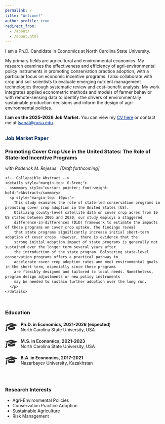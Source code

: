 ```yaml
---
permalink: /
title: "Welcome!"
author_profile: true
redirect_from: 
  - /about/
  - /about.html
---
```

  
I am a Ph.D. Candidate in Economics at North Carolina State University. 

My primary fields are agricultural and environmental economics. My research examines the effectiveness and efficiency of agri-environmental policy instruments in promoting conservation practice adoption, with a particular focus on economic incentive programs. I also collaborate with crop and soil scientists to evaluate emerging nutrient management technologies through systematic review and cost–benefit analysis. My work integrates applied econometric methods and models of farmer behavior with remote-sensing data to identify the drivers of environmentally sustainable production decisions and inform the design of agri-environmental policies.

<p><strong>I am on the 2025–2026 Job Market.</strong> You can view my <a href="https://lyazzatsanat.github.io/files/CV_Lyazzat_Sanat.pdf" style="color:#003399; text-decoration:underline;">CV here</a> or contact me at <a href="mailto:lsanat@ncsu.edu" style="color:#003399; text-decoration:underline;">lsanat@ncsu.edu</a>.</p>

<section style="margin-top: 2rem;">
  <h3 style="color:#002b5c; margin-bottom:0.5rem;">Job Market Paper</h3>

  <div class="paper">
    <h3><b>Promoting Cover Crop Use in the United States: The Role of State-led Incentive Programs</b></h3>
    <p><i>with Roderick M. Rejesus</i> &nbsp; <em>[Draft forthcoming]</em></p>

    <!-- Collapsible Abstract -->
    <details style="margin-top: 0.5rem;">
      <summary style="cursor: pointer; font-weight: bold;">Abstract</summary>
      <p style="margin-top: 10px;">
        This study examines the role of state-led conservation programs in promoting cover crop adoption in the United States (US). 
        Utilizing county-level satellite data on cover crop acres from 16 US states between 2005 and 2020, our study employs a staggered 
        difference-in-differences (DiD) framework to estimate the impacts of these programs on cover crop uptake. The findings reveal 
        that state programs significantly increase initial short-term adoption of cover crops. However, there is evidence that the 
        strong initial adoption impact of state programs is generally not sustained over the longer term several years after 
        the introduction of the state program. Bolstering state-level conservation programs offers a practical pathway to 
        accelerate cover crop adoption rates and meet environmental goals in the short term, especially since these programs 
        are flexibly designed and tailored to local needs. Nonetheless, program design adjustments or new policy instruments 
        may be needed to sustain further adoption over the long run.
      </p>
    </details>
  </div>
</section>

<!-- Two-column layout for Education & Research Interests --> 
<section style="display: flex; flex-wrap: wrap; gap: 2em; margin-top: 2em;">
<!-- Education Column --> 
<div style="flex: 1; min-width: 350px;"> 
  <h3>Education</h3> 
<div style="display: flex; align-items: center; margin-bottom: 1em;">
  <img src="/images/grad-hat.png" alt="Graduation Cap" style="width: 40px; margin-right: 10px;"> 
  <div> 
    <strong>Ph.D. in Economics, 2021-2026 (expected)</strong><br> North Carolina State University, USA </div> </div>
  <div style="display: flex; align-items: center; margin-bottom: 1em;"> 
    <img src="/images/grad-hat.png" alt="Graduation Cap" style="width: 40px; margin-right: 10px;"> 
    <div> <strong>M.S. in Economics, 2021-2023</strong><br> North Carolina State University, USA </div> </div> <div style="display: flex; align-items: center; margin-bottom: 1em;"> <img src="/images/grad-hat.png" alt="Graduation Cap" style="width: 40px; margin-right: 10px;"> 
      <div> <strong>B.A. in Economics, 2017-2021</strong><br> Nazarbayev University, Kazakhstan </div> </div> </div> 
  <!-- Research Interests Column --> 
  <div style="flex: 1; min-width: 350px;"> 
    <h3>Research Interests</h3> <ul> <li>Agri-Environmental Policies</li> <li>Conservation Practice Adoption</li> <li>Sustainable Agriculture</li> <li>Risk Management</li> </ul> </div> </section>
